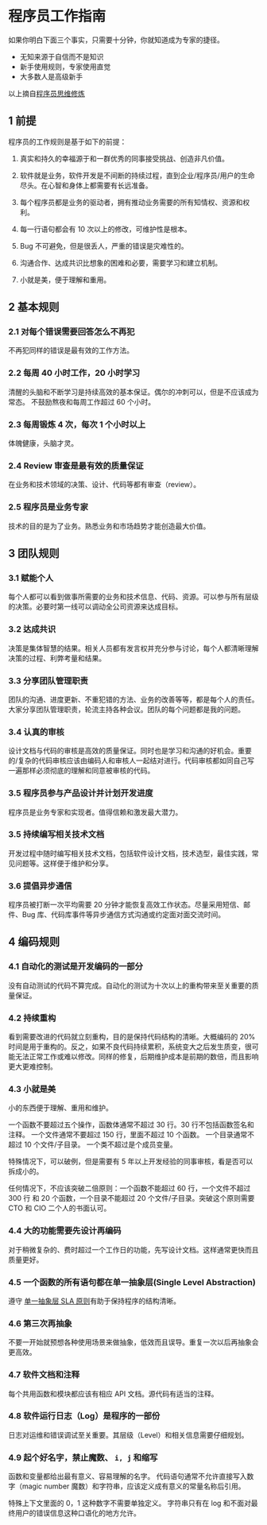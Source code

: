 # 程序员工作指南

如果你明白下面三个事实，只需要十分钟，你就知道成为专家的捷径。

- 无知来源于自信而不是知识
- 新手使用规则，专家使用直觉
- 大多数人是高级新手

以上摘自[程序员思维修炼](https://pragprog.com/book/ahptl/pragmatic-thinking-and-learning)

## 1 前提

程序员的工作规则是基于如下的前提：

1. 真实和持久的幸福源于和一群优秀的同事接受挑战、创造非凡价值。

1. 软件就是业务，软件开发是不间断的持续过程，直到企业/程序员/用户的生命尽头。在心智和身体上都需要有长远准备。

1. 每个程序员都是业务的驱动者，拥有推动业务需要的所有知情权、资源和权利。

1. 每一行语句都会有 10 次以上的修改，可维护性是根本。

1. Bug 不可避免，但是很丢人，严重的错误是灾难性的。

1. 沟通合作、达成共识比想象的困难和必要，需要学习和建立机制。

1. 小就是美，便于理解和重用。

## 2 基本规则

### 2.1 对每个错误需要回答怎么不再犯

不再犯同样的错误是最有效的工作方法。

### 2.2 每周 40 小时工作，20 小时学习

清醒的头脑和不断学习是持续高效的基本保证。偶尔的冲刺可以，但是不应该成为常态。
不鼓励熬夜和每周工作超过 60 个小时。

### 2.3 每周锻炼 4 次，每次 1 个小时以上

体魄健康，头脑才灵。

### 2.4 Review 审查是最有效的质量保证

在业务和技术领域的决策、设计、代码等都有审查（review）。

### 2.5 程序员是业务专家

技术的目的是为了业务。熟悉业务和市场趋势才能创造最大价值。

## 3 团队规则

### 3.1 赋能个人

每个人都可以看到做事所需要的业务和技术信息、代码、资源。可以参与所有层级的决策。必要时第一线可以调动全公司资源来达成目标。

### 3.2 达成共识

决策是集体智慧的结果。相关人员都有发言权并充分参与讨论，每个人都清晰理解决策的过程、利弊考量和结果。

### 3.3 分享团队管理职责

团队的沟通、进度更新、不重犯错的方法、业务的改善等等，都是每个人的责任。大家分享团队管理职责，轮流主持各种会议。团队的每个问题都是我的问题。

### 3.4 认真的审核

设计文档与代码的审核是高效的质量保证。同时也是学习和沟通的好机会。重要的/复杂的代码审核应该由编码人和审核人一起结对进行。代码审核都如同自己写一遍那样必须彻底的理解和同意被审核的代码。

### 3.5 程序员参与产品设计并计划开发进度

程序员是业务专家和实现者。值得信赖和激发最大潜力。

### 3.5 持续编写相关技术文档

开发过程中随时编写相关技术文档，包括软件设计文档，技术选型，最佳实践，常见问题等。这样便于维护和分享。

### 3.6 提倡异步通信

程序员被打断一次平均需要 20 分钟才能恢复高效工作状态。尽量采用短信、邮件、Bug 库、代码库事件等异步通信方式沟通或约定面对面交流时间。

## 4 编码规则

### 4.1 自动化的测试是开发编码的一部分

没有自动测试的代码不算完成。自动化的测试为十次以上的重构带来至关重要的质量保证。

### 4.2 持续重构

看到需要改进的代码就立刻重构，目的是保持代码结构的清晰。大概编码的 20% 时间是用于重构的。反之，如果不良代码持续累积，系统变大之后发生质变，很可能无法正常工作或难以修改。同样的修复，后期维护成本是前期的数倍，而且影响更大更难控制。

### 4.3 小就是美

小的东西便于理解、重用和维护。

一个函数不要超过五个操作，函数体通常不超过 30 行。30 行不包括函数签名和注释。
一个文件通常不要超过 150 行，里面不超过 10 个函数。
一个目录通常不超过 10 个文件/子目录。
一个类不超过是个成员变量。

特殊情况下，可以破例，但是需要有 5 年以上开发经验的同事审核，看是否可以拆成小的。

任何情况下，不应该突破二倍原则：一个函数不能超过 60 行，一个文件不超过 300 行 和 20 个函数，一个目录不能超过 20 个文件/子目录。突破这个原则需要 CTO 和 CIO 二个人的书面认可。

### 4.4 大的功能需要先设计再编码

对于稍微复杂的、费时超过一个工作日的功能，先写设计文档。这样通常更快而且质量更好。

### 4.5 一个函数的所有语句都在单一抽象层(Single Level Abstraction)

遵守 [单一抽象层 SLA 原则](http://principles-wiki.net/principles:single_level_of_abstraction)有助于保持程序的结构清晰。

### 4.6 第三次再抽象

不要一开始就预想各种使用场景来做抽象，低效而且误导。重复一次以后再抽象会更高效。

### 4.7 软件文档和注释

每个共用函数和模块都应该有相应 API 文档。源代码有适当的注释。

### 4.8 软件运行日志（Log）是程序的一部份

日志对运维和错误调试至关重要。其层级（Level）和相关信息需要仔细规划。

### 4.9 起个好名字，禁止魔数、 `i, j` 和缩写

函数和变量都给出最有意义、容易理解的名字。
代码语句通常不允许直接写入数字（magic number 魔数）和字符串，应该定义成有意义的常量名称后引用。

特殊上下文里面的 0，1 这种数字不需要单独定义。
字符串只有在 log 和不面对最终用户的错误信息这种口语化的地方允许。
